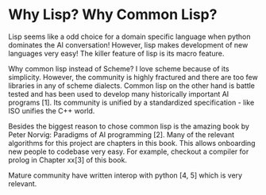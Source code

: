 # Why Lisp? Why Common Lisp?

Lisp seems like a odd choice for a domain specific language when python dominates the AI conversation! However, lisp makes development of new languages very easy! The killer feature of lisp is its macro feature.

Why common lisp instead of Scheme? I love scheme because of its simplicity. However, the community is highly fractured and there are too few libraries in any of scheme dialects. Common lisp on the other hand is battle tested and has been used to develop many historically important AI programs [1]. Its community is unified by a standardized specification - like ISO unifies the C++ world.

Besides the biggest reason to chose common lisp is the amazing book by Peter Norvig: Paradigms of AI programming [2]. Many of the relevant algorithms for this project are chapters in this book. This allows onboarding new people to codebase very easy. For example, checkout a compiler for prolog in Chapter xx[3] of this book. 

Mature community have written interop with python [4, 5] which is very relevant.